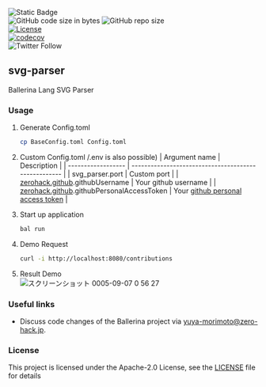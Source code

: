 ![Static Badge](https://img.shields.io/badge/Ballerina-2201.7.1-1ab3ab)
<br/>
![GitHub code size in bytes](https://img.shields.io/github/languages/code-size/zero-hack-org/svg-parser)
![GitHub repo size](https://img.shields.io/github/repo-size/zero-hack-org/svg-parser)
<br/>
[![License](https://img.shields.io/badge/License-Apache%202.0-blue.svg)](https://opensource.org/licenses/Apache-2.0)
<br/>
[![codecov](https://codecov.io/gh/zero-hack-org/svg-parser/branch/main/graph/badge.svg?token=83AFHJOCY2)](https://codecov.io/gh/zero-hack-org/svg-parser)
<br/>
![Twitter Follow](https://img.shields.io/twitter/follow/y_morimoto_dev?style=social)

## svg-parser

Ballerina Lang SVG Parser

### Usage

1. Generate Config.toml

   ```bash
   cp BaseConfig.toml Config.toml
   ```

2. Custom Config.toml /.env is also possible)
   | Argument name | Description |
   | ------------------ | ---------------------------------------------------- |
   | svg_parser.port | Custom port |
   | [zerohack.github](https://central.ballerina.io/zerohack/github).githubUsername | Your github username |
   | [zerohack.github](https://central.ballerina.io/zerohack/github).githubPersonalAccessToken | Your [github personal access token](https://docs.github.com/en/authentication/keeping-your-account-and-data-secure/managing-your-personal-access-tokens#about-personal-access-tokens) |

3. Start up application

   ```bash
   bal run
   ```

4. Demo Request

   ```bash
   curl -i http://localhost:8080/contributions
   ```

5. Result Demo<br/>
   ![スクリーンショット 0005-09-07 0 56 27](https://github.com/zero-hack-org/svg-parser/assets/84908365/b10efc39-5aa7-47d6-91ff-81d255ff4738)

   

### Useful links

- Discuss code changes of the Ballerina project via [yuya-morimoto@zero-hack.jp](yuya-morimoto@zero-hack.jp).

### License

This project is licensed under the Apache-2.0 License, see the [LICENSE](./LICENSE) file for details
